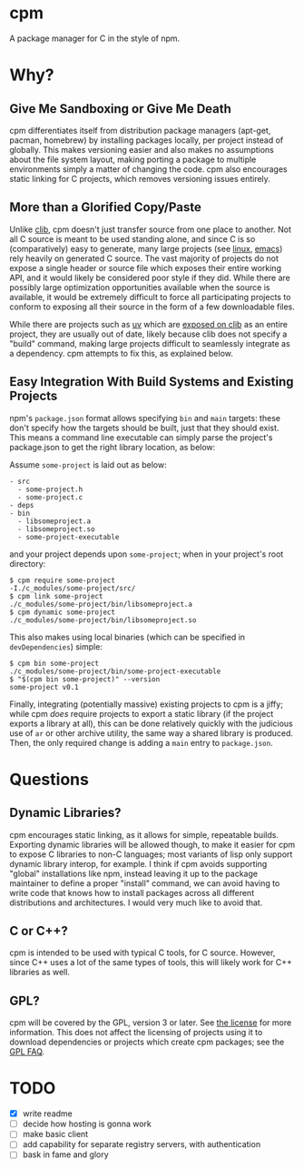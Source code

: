 cpm
===

A package manager for C in the style of npm.

# Why?

## Give Me Sandboxing or Give Me Death

cpm differentiates itself from distribution package managers (apt-get, pacman, homebrew) by installing packages locally, per project instead of globally. This makes versioning easier and also makes no assumptions about the file system layout, making porting a package to multiple environments simply a matter of changing the code. cpm also encourages static linking for C projects, which removes versioning issues entirely.

## More than a Glorified Copy/Paste

Unlike [clib](https://github.com/clibs/clib), cpm doesn't just transfer source from one place to another. Not all C source is meant to be used standing alone, and since C is so (comparatively) easy to generate, many large projects (see [linux](https://github.com/torvalds/linux), [emacs](https://github.com/emacs-mirror/emacs)) rely heavily on generated C source. The vast majority of projects do not expose a single header or source file which exposes their entire working API, and it would likely be considered poor style if they did. While there are possibly large optimization opportunities available when the source is available, it would be extremely difficult to force all participating projects to conform to exposing all their source in the form of a few downloadable files.

While there are projects such as [uv](https://github.com/libuv/libuv) which are [exposed on clib](https://github.com/clibs/uv) as an entire project, they are usually out of date, likely because clib does not specify a "build" command, making large projects difficult to seamlessly integrate as a dependency. cpm attempts to fix this, as explained below.

## Easy Integration With Build Systems and Existing Projects

npm's `package.json` format allows specifying `bin` and `main` targets: these don't specify how the targets should be built, just that they should exist. This means a command line executable can simply parse the project's package.json to get the right library location, as below:

Assume `some-project` is laid out as below:
```
- src
  - some-project.h
  - some-project.c
- deps
- bin
  - libsomeproject.a
  - libsomeproject.so
  - some-project-executable
```

and your project depends upon `some-project`; when in your project's root directory:
```shell
$ cpm require some-project
-I./c_modules/some-project/src/
$ cpm link some-project
./c_modules/some-project/bin/libsomeproject.a
$ cpm dynamic some-project
./c_modules/some-project/bin/libsomeproject.so
```

This also makes using local binaries (which can be specified in `devDependencies`) simple:
```shell
$ cpm bin some-project
./c_modules/some-project/bin/some-project-executable
$ "$(cpm bin some-project)" --version
some-project v0.1
```

Finally, integrating (potentially massive) existing projects to cpm is a jiffy; while cpm *does* require projects to export a static library (if the project exports a library at all), this can be done relatively quickly with the judicious use of `ar` or other archive utility, the same way a shared library is produced. Then, the only required change is adding a `main` entry to `package.json`.

# Questions

## Dynamic Libraries?

cpm encourages static linking, as it allows for simple, repeatable builds. Exporting dynamic libraries will be allowed though, to make it easier for cpm to expose C libraries to non-C languages; most variants of lisp only support dynamic library interop, for example. I think if cpm avoids supporting "global" installations like npm, instead leaving it up to the package maintainer to define a proper "install" command, we can avoid having to write code that knows how to install packages across all different distributions and architectures. I would very much like to avoid that.

## C or C++?

cpm is intended to be used with typical C tools, for C source. However, since C++ uses a lot of the same types of tools, this will likely work for C++ libraries as well.

## GPL?

cpm will be covered by the GPL, version 3 or later. See [the license](GPL.md) for more information. This does not affect the licensing of projects using it to download dependencies or projects which create cpm packages; see the [GPL FAQ](https://www.gnu.org/licenses/gpl-faq.en.html#CanIUseGPLToolsForNF).

# TODO

- [x] write readme
- [ ] decide how hosting is gonna work
- [ ] make basic client
- [ ] add capability for separate registry servers, with authentication
- [ ] bask in fame and glory
